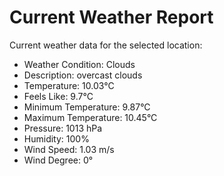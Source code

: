 # Current Weather Report
Current weather data for the selected location:
- Weather Condition: Clouds
- Description: overcast clouds
- Temperature: 10.03°C
- Feels Like: 9.7°C
- Minimum Temperature: 9.87°C
- Maximum Temperature: 10.45°C
- Pressure: 1013 hPa
- Humidity: 100%
- Wind Speed: 1.03 m/s
- Wind Degree: 0°
